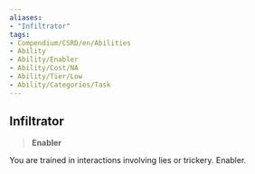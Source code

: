 ```yaml
---
aliases:
- "Infiltrator"
tags:
- Compendium/CSRD/en/Abilities
- Ability
- Ability/Enabler
- Ability/Cost/NA
- Ability/Tier/Low
- Ability/Categories/Task
---
```


  
## Infiltrator  
>**Enabler**
  
You are trained in interactions involving lies or trickery. Enabler.